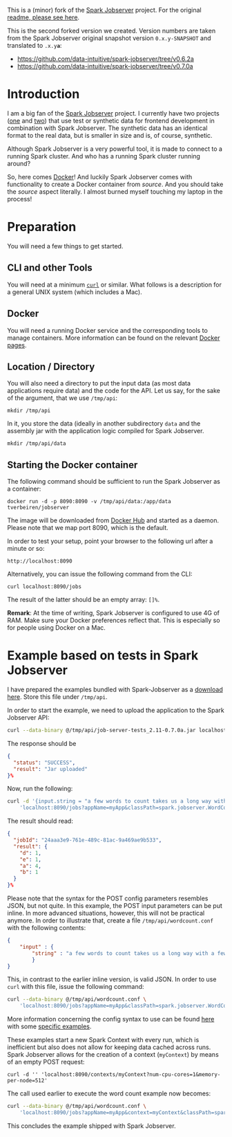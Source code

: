 This is a (minor) fork of the [Spark Jobserver](https://github.com/spark-jobserver/spark-jobserver) project. For the original [readme, please see here](https://github.com/spark-jobserver/spark-jobserver/blob/master/README.md).

This is the second forked version we created. Version numbers are taken from the Spark Jobserver original snapshot version `0.x.y-SNAPSHOT` and translated to `.x.y`__`a`__:

- <https://github.com/data-intuitive/spark-jobserver/tree/v0.6.2a>
- <https://github.com/data-intuitive/spark-jobserver/tree/v0.7.0a>

# Introduction

I am a big fan of the [Spark Jobserver](https://github.com/spark-jobserver/spark-jobserver) project. I currently have two projects ([one](https://github.com/data-intuitive/LuciusAPI) and [two](https://github.com/tverbeiren/tetraitesapi)) that use test or synthetic data for frontend development in combination with Spark Jobserver. The synthetic data has an identical format to the real data, but is smaller in size and is, of course, synthetic.

Although Spark Jobserver is a very powerful tool, it is made to connect to a running Spark cluster. And who has a running Spark cluster running around?

So, here comes [Docker](https://www.docker.com/)! And luckily Spark Jobserver comes with functionality to create a Docker container from _source_. And you should take the _source_ aspect literally. I almost burned myself touching my laptop in the process!


# Preparation

You will need a few things to get started.

## CLI and other Tools

You will need at a minimum [`curl`](xxx) or similar. What follows is a description for a general UNIX system (which includes a Mac).


## Docker

You will need a running Docker service and the corresponding tools to manage containers. More information can be found on the relevant [Docker pages](https://www.docker.com/products/overview).


## Location / Directory

You will also need a directory to put the input data (as most data applications require data) and the code for the API. Let us say, for the sake of the argument, that we use `/tmp/api`:

```
mkdir /tmp/api
```

In it, you store the data (ideally in another subdirectory `data` and the assembly jar with the application logic compiled for Spark Jobserver.

```
mkdir /tmp/api/data
```

## Starting the Docker container

The following command should be sufficient to run the Spark Jobserver as a container:

```
docker run -d -p 8090:8090 -v /tmp/api/data:/app/data tverbeiren/jobserver
```

The image will be downloaded from [Docker Hub](https://hub.docker.com/r/tverbeiren/jobserver/) and started as a daemon. Please note that we map port 8090, which is the default.

In order to test your setup, point your browser to the following url after a minute or so:

```
http://localhost:8090
```

Alternatively, you can issue the following command from the CLI:

```
curl localhost:8090/jobs
```

The result of the latter should be an empty array: `[]%`.

__Remark__: At the time of writing, Spark Jobserver is configured to use 4G of RAM. Make sure your Docker preferences reflect that. This is especially so for people using Docker on a Mac.



# Example based on tests in Spark Jobserver

I have prepared the examples bundled with Spark-Jobserver as a [download here](https://bintray.com/tverbeiren/maven/download_file?file_path=spark%2Fjobserver%2Fjob-server-tests_2.11%2F0.7.0a%2Fjob-server-tests_2.11-0.7.0a.jar). Store this file under `/tmp/api`.

In order to start the example, we need to upload the application to the Spark Jobserver API:

```bash
curl --data-binary @/tmp/api/job-server-tests_2.11-0.7.0a.jar localhost:8090/jars/myApp
```

The response should be

```json
{
  "status": "SUCCESS",
  "result": "Jar uploaded"
}%
```

Now, run the following:

```bash
curl -d '{input.string = "a few words to count takes us a long way with a few possible mistakes"}' \
	'localhost:8090/jobs?appName=myApp&classPath=spark.jobserver.WordCountExample&sync=true'
```

The result should read:

```json
{
  "jobId": "24aaa3e9-761e-489c-81ac-9a469ae9b533",
  "result": {
    "d": 1,
    "e": 1,
    "a": 4,
    "b": 1
  }
}%
```

Please note that the syntax for the POST config parameters resembles JSON, but not quite. In this example, the POST input parameters can be put inline. In more advanced situations, however, this will not be practical anymore. In order to illustrate that, create a file `/tmp/api/wordcount.conf` with the following contents:

```json
{
    "input" : {
        "string" : "a few words to count takes us a long way with a few possible mistakes"
        }
}
```

This, in contrast to the earlier inline version, is valid JSON. In order to use `curl` with this file, issue the following command:

```bash
curl --data-binary @/tmp/api/wordcount.conf \
	'localhost:8090/jobs?appName=myApp&classPath=spark.jobserver.WordCountExample&sync=true'
```

More information concerning the config syntax to use can be found [here](https://github.com/typesafehub/config) with some [specific examples](https://github.com/typesafehub/config#examples-of-hocon).

These examples start a new Spark Context with every run, which is inefficient but also does not allow for keeping data cached across runs. Spark Jobserver allows for the creation of a context (`myContext`) by means of an empty POST request:

```
curl -d '' 'localhost:8090/contexts/myContext?num-cpu-cores=1&memory-per-node=512'
```

The call used earlier to execute the word count example now becomes:

```bash
curl --data-binary @/tmp/api/wordcount.conf \
	'localhost:8090/jobs?appName=myApp&context=myContext&classPath=spark.jobserver.WordCountExample&sync=true'
```

This concludes the example shipped with Spark Jobserver.




